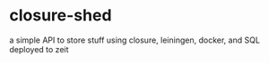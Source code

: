 # closure-shed
a simple API to store stuff using closure, leiningen, docker, and SQL deployed to zeit
